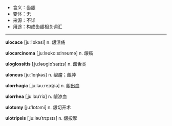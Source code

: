 - <span class="definition">含义：齿龈</span>
- <span class="definition">变体：无</span>
- <span class="definition">来源：不详</span>
- <span class="definition">用途：构成齿龈相关词汇</span>

---

<span class="vocabulary">**ulocace**</span> [juːˈlɒkəsi] n. 龈溃疡

<span class="vocabulary">**ulocarcinoma**</span> [ˌjuːləʊkɑːsɪˈnəʊmə] n. 龈癌

<span class="vocabulary">**uloglossitis**</span> [ˌjuːləʊglɒˈsaɪtɪs] n. 龈舌炎

<span class="vocabulary">**uloncus**</span> [juːˈlɒŋkəs] n. 龈瘤；龈肿

<span class="vocabulary">**ulorrhagia**</span> [ˌjuːləuːreɪʤiə] n. 龈出血

<span class="vocabulary">**ulorrhea**</span> [ˌjuːləʊˈriə] n. 龈渗血

<span class="vocabulary">**ulotomy**</span> [juːˈlɒtəmi] n. 龈切开术

<span class="vocabulary">**ulotripsis**</span> [ˌju:ləʊˈtrɪpsɪs] n. 龈按摩
